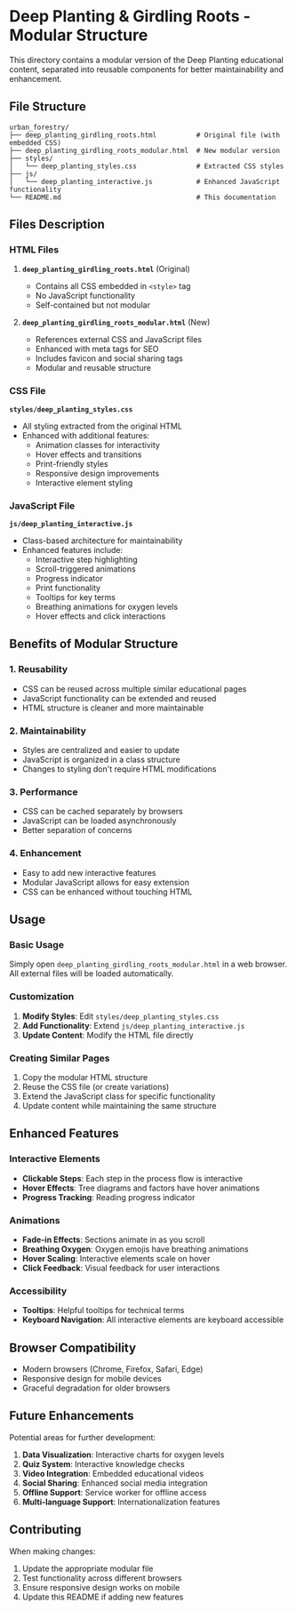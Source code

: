 # Deep Planting & Girdling Roots - Modular Structure

This directory contains a modular version of the Deep Planting educational content, separated into reusable components for better maintainability and enhancement.

## File Structure

```
urban_forestry/
├── deep_planting_girdling_roots.html          # Original file (with embedded CSS)
├── deep_planting_girdling_roots_modular.html  # New modular version
├── styles/
│   └── deep_planting_styles.css               # Extracted CSS styles
├── js/
│   └── deep_planting_interactive.js           # Enhanced JavaScript functionality
└── README.md                                  # This documentation
```

## Files Description

### HTML Files

1. **`deep_planting_girdling_roots.html`** (Original)
   - Contains all CSS embedded in `<style>` tag
   - No JavaScript functionality
   - Self-contained but not modular

2. **`deep_planting_girdling_roots_modular.html`** (New)
   - References external CSS and JavaScript files
   - Enhanced with meta tags for SEO
   - Includes favicon and social sharing tags
   - Modular and reusable structure

### CSS File

**`styles/deep_planting_styles.css`**
- All styling extracted from the original HTML
- Enhanced with additional features:
  - Animation classes for interactivity
  - Hover effects and transitions
  - Print-friendly styles
  - Responsive design improvements
  - Interactive element styling

### JavaScript File

**`js/deep_planting_interactive.js`**
- Class-based architecture for maintainability
- Enhanced features include:
  - Interactive step highlighting
  - Scroll-triggered animations
  - Progress indicator
  - Print functionality
  - Tooltips for key terms
  - Breathing animations for oxygen levels
  - Hover effects and click interactions

## Benefits of Modular Structure

### 1. **Reusability**
- CSS can be reused across multiple similar educational pages
- JavaScript functionality can be extended and reused
- HTML structure is cleaner and more maintainable

### 2. **Maintainability**
- Styles are centralized and easier to update
- JavaScript is organized in a class structure
- Changes to styling don't require HTML modifications

### 3. **Performance**
- CSS can be cached separately by browsers
- JavaScript can be loaded asynchronously
- Better separation of concerns

### 4. **Enhancement**
- Easy to add new interactive features
- Modular JavaScript allows for easy extension
- CSS can be enhanced without touching HTML

## Usage

### Basic Usage
Simply open `deep_planting_girdling_roots_modular.html` in a web browser. All external files will be loaded automatically.

### Customization
1. **Modify Styles**: Edit `styles/deep_planting_styles.css`
2. **Add Functionality**: Extend `js/deep_planting_interactive.js`
3. **Update Content**: Modify the HTML file directly

### Creating Similar Pages
1. Copy the modular HTML structure
2. Reuse the CSS file (or create variations)
3. Extend the JavaScript class for specific functionality
4. Update content while maintaining the same structure

## Enhanced Features

### Interactive Elements
- **Clickable Steps**: Each step in the process flow is interactive
- **Hover Effects**: Tree diagrams and factors have hover animations
- **Progress Tracking**: Reading progress indicator

### Animations
- **Fade-in Effects**: Sections animate in as you scroll
- **Breathing Oxygen**: Oxygen emojis have breathing animations
- **Hover Scaling**: Interactive elements scale on hover
- **Click Feedback**: Visual feedback for user interactions

### Accessibility
- **Tooltips**: Helpful tooltips for technical terms
- **Keyboard Navigation**: All interactive elements are keyboard accessible

## Browser Compatibility

- Modern browsers (Chrome, Firefox, Safari, Edge)
- Responsive design for mobile devices
- Graceful degradation for older browsers

## Future Enhancements

Potential areas for further development:
1. **Data Visualization**: Interactive charts for oxygen levels
2. **Quiz System**: Interactive knowledge checks
3. **Video Integration**: Embedded educational videos
4. **Social Sharing**: Enhanced social media integration
5. **Offline Support**: Service worker for offline access
6. **Multi-language Support**: Internationalization features

## Contributing

When making changes:
1. Update the appropriate modular file
2. Test functionality across different browsers
3. Ensure responsive design works on mobile
4. Update this README if adding new features
